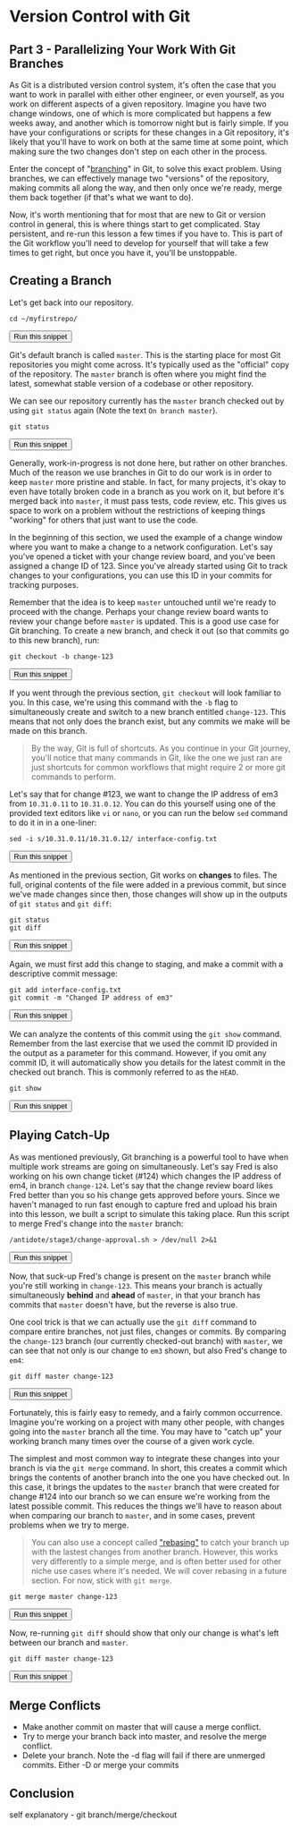 # Version Control with Git
## Part 3 - Parallelizing Your Work With Git Branches

As Git is a distributed version control system, it's often the case that you want to work in parallel with either other engineer, or even yourself, as you work on different aspects of a given repository. Imagine you have two change windows, one of which is more complicated but happens a few weeks away, and another which is tomorrow night but is fairly simple. If you have your configurations or scripts for these changes in a Git repository, it's likely that you'll have to work on both at the same time at some point, which making sure the two changes don't step on each other in the process.

Enter the concept of "[branching](https://git-scm.com/book/en/v2/Git-Branching-Branches-in-a-Nutshell)" in Git, to solve this exact problem. Using branches, we can effectively manage two "versions" of the repository, making commits all along the way, and then only once we're ready, merge them back together (if that's what we want to do).

Now, it's worth mentioning that for most that are new to Git or version control in general, this is where things start to get complicated. Stay persistent, and re-run this lesson a few times if you have to. This is part of the Git workflow you'll need to develop for yourself that will take a few times to get right, but once you have it, you'll be unstoppable.

## Creating a Branch

Let's get back into our repository.

```
cd ~/myfirstrepo/
```
<button type="button" class="btn btn-primary btn-sm" onclick="runSnippetInTab('linux1', this)">Run this snippet</button>

Git's default branch is called `master`. This is the starting place for most Git repositories you might come across. It's typically used as the "official" copy of the repository. The `master` branch is often where you might find the latest, somewhat stable version of a codebase or other repository.

We can see our repository currently has the `master` branch checked out by using `git status` again (Note the text `On branch master`).

```
git status
```
<button type="button" class="btn btn-primary btn-sm" onclick="runSnippetInTab('linux1', this)">Run this snippet</button>

Generally, work-in-progress is not done here, but rather on other branches. Much of the reason we use branches in Git to do our work is in order to keep `master`  more pristine and stable. In fact, for many projects, it's okay to even have totally broken code in a branch as you work on it, but before it's merged back into `master`, it must pass tests, code review, etc. This gives us space to work on a problem without the restrictions of keeping things "working" for others that just want to use the code.

In the beginning of this section, we used the example of a change window where you want to make a change to a network configuration. Let's say you've opened a ticket with your change review board, and you've been assigned a change ID of 123. Since you've already started using Git to track changes to your configurations, you can use this ID in your commits for tracking purposes.

Remember that the idea is to keep `master` untouched until we're ready to proceed with the change. Perhaps your change review board wants to review your change before `master` is updated. This is a good use case for Git branching. To create a new branch, and check it out (so that commits go to this new branch), run:

```
git checkout -b change-123
```
<button type="button" class="btn btn-primary btn-sm" onclick="runSnippetInTab('linux1', this)">Run this snippet</button>

If you went through the previous section, `git checkout` will look familiar to you. In this case, we're using this command with the `-b` flag to simultaneously create and switch to a new branch entitled `change-123`. This means that not only does the branch exist, but any commits we make will be made on this branch.

> By the way, Git is full of shortcuts. As you continue in your Git journey, you'll notice that many commands in Git, like the one we just ran are just shortcuts for common workflows that might require 2 or more git commands to perform.

Let's say that for change #123, we want to change the IP address of em3 from `10.31.0.11` to `10.31.0.12`.
You can do this yourself using one of the provided text editors like `vi` or `nano`, or you can run the below `sed` command to do it in in a one-liner:

```
sed -i s/10.31.0.11/10.31.0.12/ interface-config.txt
```
<button type="button" class="btn btn-primary btn-sm" onclick="runSnippetInTab('linux1', this)">Run this snippet</button>

As mentioned in the previous section, Git works on **changes** to files. The full, original contents of the file were added in a previous commit, but since we've made changes since then, those changes will show up in the outputs of `git status` and `git diff`:

```
git status
git diff
```
<button type="button" class="btn btn-primary btn-sm" onclick="runSnippetInTab('linux1', this)">Run this snippet</button>

Again, we must first add this change to staging, and make a commit with a descriptive commit message:

```
git add interface-config.txt
git commit -m "Changed IP address of em3"
```
<button type="button" class="btn btn-primary btn-sm" onclick="runSnippetInTab('linux1', this)">Run this snippet</button>

We can analyze the contents of this commit using the `git show` command. Remember from the last exercise that we used the commit ID provided in the output as a parameter for this command. However, if you omit any commit ID, it will automatically show you details for the latest commit in the checked out branch. This is commonly referred to as the `HEAD`.

```
git show
```
<button type="button" class="btn btn-primary btn-sm" onclick="runSnippetInTab('linux1', this)">Run this snippet</button>

## Playing Catch-Up

As was mentioned previously, Git branching is a powerful tool to have when multiple work streams are going on simultaneously. Let's say Fred is also working on his own change ticket (#124) which changes the IP address of em4, in branch `change-124`. Let's say that the change review board likes Fred better than you so his change gets approved before yours. Since we haven't managed to run fast enough to capture fred and upload his brain into this lesson, we built a script to simulate this taking place. Run this script to merge Fred's change into the `master` branch:

```
/antidote/stage3/change-approval.sh > /dev/null 2>&1
```
<button type="button" class="btn btn-primary btn-sm" onclick="runSnippetInTab('linux1', this)">Run this snippet</button>

Now, that suck-up Fred's change is present on the `master` branch while you're still working in `change-123`. This means your branch is actually simultaneously **behind** and **ahead** of `master`, in that your branch has commits that `master` doesn't have, but the reverse is also true.

One cool trick is that we can actually use the `git diff` command to compare entire branches, not just files, changes or commits. By comparing the `change-123` branch (our currently checked-out branch) with `master`, we can see that not only is our change to `em3` shown, but also Fred's change to `em4`:

```
git diff master change-123
```
<button type="button" class="btn btn-primary btn-sm" onclick="runSnippetInTab('linux1', this)">Run this snippet</button>

Fortunately, this is fairly easy to remedy, and a fairly common occurrence. Imagine you're working on a project with many other people, with changes going into the `master` branch all the time. You may have to "catch up" your working branch many times over the course of a given work cycle.

The simplest and most common way to integrate these changes into your branch is via the `git merge` command. In short, this creates a commit which brings the contents of another branch into the one you have checked out. In this case, it brings the updates to the `master` branch that were created for change #124 into our branch so we can ensure we're working from the latest possible commit. This reduces the things we'll have to reason about when comparing our branch to `master`, and in some cases, prevent problems when we try to merge.

> You can also use a concept called ["rebasing"](https://git-scm.com/book/en/v2/Git-Branching-Rebasing) to catch your branch up with the lastest changes from another branch. However, this works very differently to a simple merge, and is often better used for other niche use cases where it's needed. We will cover rebasing in a future section. For now, stick with `git merge`.

```
git merge master change-123
```
<button type="button" class="btn btn-primary btn-sm" onclick="runSnippetInTab('linux1', this)">Run this snippet</button>

Now, re-running `git diff` should show that only our change is what's left between our branch and `master`.

```
git diff master change-123
```
<button type="button" class="btn btn-primary btn-sm" onclick="runSnippetInTab('linux1', this)">Run this snippet</button>

## Merge Conflicts

- Make another commit on master that will cause a merge conflict.
- Try to merge your branch back into master, and resolve the merge conflict.
- Delete your branch. Note the -d flag will fail if there are unmerged commits. Either -D or merge your commits

## Conclusion



self explanatory - git branch/merge/checkout
